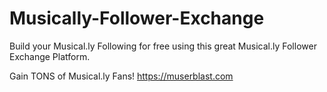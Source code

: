 # Musically-Follower-Exchange
Build your Musical.ly Following for free using this great Musical.ly Follower Exchange Platform.

Gain TONS of Musical.ly Fans! https://muserblast.com
